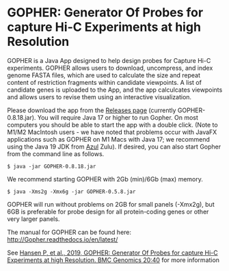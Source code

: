 # GOPHER: Generator Of Probes for capture Hi-C Experiments at high Resolution

GOPHER is a Java App designed to help design probes for Capture Hi-C experiments. 
GOPHER allows users to download, uncompress, and index genome FASTA files, which are 
used to calculate the size and repeat content of restriction fragments within candidate viewpoints. 
A list of candidate genes is uploaded to the App, and the app calculcates viewpoints and allows 
users to revise them using an interactive visualization.

Please download the app from the [Releases page](https://github.com/TheJacksonLaboratory/Gopher/releases) 
(currently GOPHER-0.8.18.jar).
You will require Java 17 or higher to run Gopher.  On most computers you should be able to start the app with 
a double click. (Note to M1/M2 MacIntosh users - we have noted that problems occur with JavaFX applications such as GOPHER
on M1 Macs with Java 17; we recommend using the Java 19 JDK from [Azul](https://www.azul.com/) Zulu). If desired, you can
also start Gopher from the command line as follows.

```aidl
$ java -jar GOPHER-0.8.18.jar
```

We recommend starting GOPHER with 2Gb (min)/6Gb (max) memory.

```aidl
$ java -Xms2g -Xmx6g -jar GOPHER-0.5.8.jar
```

GOPHER will run without problems on 2GB for small panels (-Xmx2g), but 6GB is preferable for probe design
for all protein-coding genes or other very larger panels.

The manual for GOPHER can be found here: http://Gopher.readthedocs.io/en/latest/

See [Hansen P, et al., 2019, GOPHER: Generator Of Probes for capture Hi-C Experiments at high Resolution. 
BMC Genomics 20:40](https://pubmed.ncbi.nlm.nih.gov/30642251/) for more information
